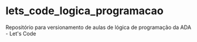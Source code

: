 # lets_code_logica_programacao
Repositório para versionamento de aulas de lógica de programação da ADA - Let's Code
